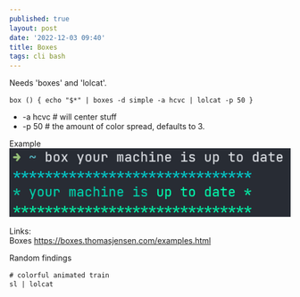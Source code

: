 ```yaml
---
published: true
layout: post
date: '2022-12-03 09:40'
title: Boxes
tags: cli bash 
---
```

Needs 'boxes' and 'lolcat'.

    box () { echo "$*" | boxes -d simple -a hcvc | lolcat -p 50 }

* -a hcvc # will center stuff
* -p 50   # the amount of color spread, defaults to 3. 

Example  
![example](/media/box.png)

Links:  
Boxes <https://boxes.thomasjensen.com/examples.html>

Random findings  

    # colorful animated train
    sl | lolcat
